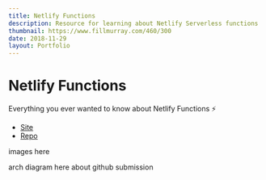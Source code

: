 ```yaml
---
title: Netlify Functions
description: Resource for learning about Netlify Serverless functions
thumbnail: https://www.fillmurray.com/460/300
date: 2018-11-29
layout: Portfolio
---
```


# Netlify Functions

Everything you ever wanted to know about Netlify Functions ⚡️

- [Site](https://functions.netlify.com)
- [Repo](https://github.com/netlify-labs/functions-site)

images here

arch diagram here about github submission
